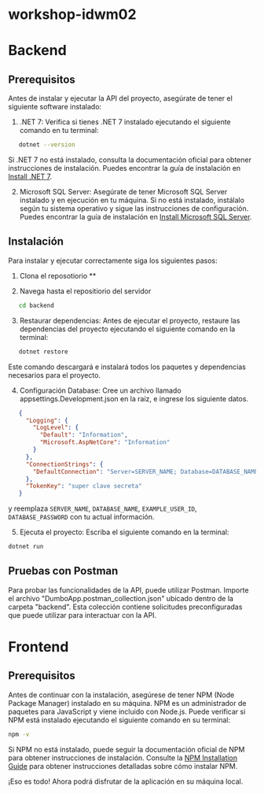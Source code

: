 # workshop-idwm02
# Backend
## Prerequisitos
Antes de instalar y ejecutar la API del proyecto, asegúrate de tener el siguiente software instalado:

1. .NET 7: Verifica si tienes .NET 7 instalado ejecutando el siguiente comando en tu terminal:

```bash
   dotnet --version
```
Si .NET 7 no está instalado, consulta la documentación oficial para obtener instrucciones de instalación. Puedes encontrar la guía de instalación en [Install .NET 7](https://dotnet.microsoft.com/download/dotnet/7.0).

2. Microsoft SQL Server: Asegúrate de tener Microsoft SQL Server instalado y en ejecución en tu máquina. Si no está instalado, instálalo según tu sistema operativo y sigue las instrucciones de configuración. Puedes encontrar la guía de instalación en [Install Microsoft SQL Server](https://docs.microsoft.com/en-us/sql/database-engine/install-windows/install-sql-server?view=sql-server-ver15).

## Instalación 
Para instalar y ejecutar correctamente siga los siguientes pasos:
1. Clona el reposotiorio **

2. Navega hasta el repositiorio del servidor
```bash
   cd backend
```
3. Restaurar dependencias: Antes de ejecutar el proyecto, restaure las dependencias del proyecto ejecutando el siguiente comando en la terminal:
```bash
   dotnet restore
```
   Este comando descargará e instalará todos los paquetes y dependencias necesarios para el proyecto.

4. Configuración Database: Cree un archivo llamado appsettings.Development.json en la raiz, e ingrese los siguiente datos.
```json
   {
     "Logging": {
       "LogLevel": {
         "Default": "Information",
         "Microsoft.AspNetCore": "Information"
       }
     },
     "ConnectionStrings": {
       "DefaultConnection": "Server=SERVER_NAME; Database=DATABASE_NAME; Trusted_Connection=True; User ID=EXAMPLE_USER_ID; Password=DATABASE_PASSWORD;"
     },
     "TokenKey": "super clave secreta"
   }
```
y reemplaza `SERVER_NAME`, `DATABASE_NAME`, `EXAMPLE_USER_ID`, `DATABASE_PASSWORD` con tu actual información.

5. Ejecuta el proyecto: Escriba el siguiente comando en la terminal:
```bash
dotnet run
```
## Pruebas con Postman
Para probar las funcionalidades de la API, puede utilizar Postman.
Importe el archivo "DumboApp.postman_collection.json" ubicado dentro de la carpeta "backend". 
Esta colección contiene solicitudes preconfiguradas que puede utilizar para interactuar con la API.

# Frontend
## Prerequisitos
Antes de continuar con la instalación, asegúrese de tener NPM (Node Package Manager) instalado en su máquina. NPM es un administrador de paquetes para JavaScript y viene incluido con Node.js. Puede verificar si NPM está instalado ejecutando el siguiente comando en su terminal:
```bash
npm -v
```

Si NPM no está instalado, puede seguir la documentación oficial de NPM para obtener instrucciones de instalación. Consulte la [NPM Installation Guide](https://docs.npmjs.com/downloading-and-installing-node-js-and-npm) para obtener instrucciones detalladas sobre cómo instalar NPM.




   ¡Eso es todo! Ahora podrá disfrutar de la aplicación en su máquina local.